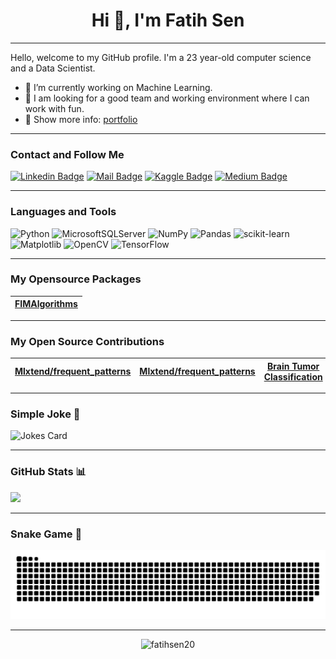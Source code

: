 <h1 align="center">Hi 👋, I'm Fatih Sen</h1>  

---

<p>Hello, welcome to my GitHub profile. I'm a 23 year-old computer science and a Data Scientist. </p>

- 🔭 I’m currently working on Machine Learning.
- 👯 I am looking for a good team and working environment where I can work with fun.
- 💬 Show more info: [portfolio](https://fatihsen20.github.io/portfolio/)

---

<h3 align="left">Contact and Follow Me</h3>

[![Linkedin Badge](https://img.shields.io/badge/linkedin-%230077B5.svg?&style=for-the-badge&logo=linkedin&logoColor=white)](https://www.linkedin.com/in/fatih-şen-91b117141/)
[![Mail Badge](https://img.shields.io/badge/email-c14438?style=for-the-badge&logo=Gmail&logoColor=white&link=mailto:fatihsen.data@gmail.com)](mailto:fatihsen.data@gmail.com)
[![Kaggle Badge](https://img.shields.io/badge/Kaggle-035a7d?style=for-the-badge&logo=kaggle&logoColor=white)](https://www.kaggle.com/fatihsen20)
[![Medium Badge](https://img.shields.io/badge/Medium-12100E?style=for-the-badge&logo=medium&logoColor=white)](https://medium.com/@fatih.sn2000)

---

<h3>Languages and Tools</h3>

![Python](https://img.shields.io/badge/python-3670A0?style=for-the-badge&logo=python&logoColor=ffdd54)
![MicrosoftSQLServer](https://img.shields.io/badge/Microsoft%20SQL%20Server-CC2927?style=for-the-badge&logo=microsoft%20sql%20server&logoColor=white)
![NumPy](https://img.shields.io/badge/numpy-%23013243.svg?style=for-the-badge&logo=numpy&logoColor=white)
![Pandas](https://img.shields.io/badge/pandas-%23150458.svg?style=for-the-badge&logo=pandas&logoColor=white)
![scikit-learn](https://img.shields.io/badge/scikit--learn-%23F7931E.svg?style=for-the-badge&logo=scikit-learn&logoColor=white)
![Matplotlib](https://img.shields.io/badge/Matplotlib-%23ffffff.svg?style=for-the-badge&logo=Matplotlib&logoColor=black)
![OpenCV](https://img.shields.io/badge/opencv-%23white.svg?style=for-the-badge&logo=opencv&logoColor=white)
![TensorFlow](https://img.shields.io/badge/TensorFlow-%23FF6F00.svg?style=for-the-badge&logo=TensorFlow&logoColor=white)

---

### My Opensource Packages
|[FIMAlgorithms](https://github.com/fatihsen20/FIM) |
| -- |

---

<h3>My Open Source Contributions</h3>

|[Mlxtend/frequent_patterns](https://github.com/rasbt/mlxtend/pull/1020) | [Mlxtend/frequent_patterns](https://github.com/rasbt/mlxtend/pull/1026) |[Brain Tumor Classification](https://github.com/SartajBhuvaji/Brain-Tumor-Classification-Using-Deep-Learning-Algorithms/pull/1)
| -- | -- | --

---

<h3>Simple Joke 🥲</h3>

<img src="https://readme-jokes.vercel.app/api" alt="Jokes Card" />

---

<h3>GitHub Stats 📊</h3>

![](http://github-profile-summary-cards.vercel.app/api/cards/profile-details?username=fatihsen20&theme=discord_old_blurple)

<!-- ![Fatih GitHub stats](https://github-readme-stats.vercel.app/api?username=fatihsen20&include_all_commits=true&count_private=true&show_icons=true)
 -->
<!-- [![Fatih github stats](https://github-readme-stats.vercel.app/api?username=fatihsen20&include_all_commits=true&count_private=true&show_icons=true&line_height=20&title_color=FFFFFF&icon_color=FFFFFF&text_color=FFFFFF&bg_color=0D1117)](https://github.com/fatihsen20/github-readme-stats) -->

---

<h3>Snake Game 🐍</h3>

<picture>
  <source
    media="(prefers-color-scheme: dark)"
    srcset="
      https://raw.githubusercontent.com/platane/snk/output/github-contribution-grid-snake-dark.svg
    "
  />
  <source
    media="(prefers-color-scheme: light)"
    srcset="
      https://raw.githubusercontent.com/platane/snk/output/github-contribution-grid-snake.svg
    "
  />
  <img
    alt="github contribution grid snake animation"
    src="https://raw.githubusercontent.com/platane/snk/output/github-contribution-grid-snake.svg"
  />
</picture>

---
<p align="center"> <img src="https://komarev.com/ghpvc/?username=Fatihsen20&label=Profile%20views&color=blue&style=flat" alt="fatihsen20" /> <a href='https://findmentor.network/peer/fatihsen20'> <a/></p> 
